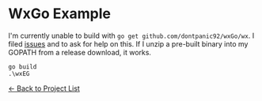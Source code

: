 # WxGo Example

I'm currently unable to build with ```go get github.com/dontpanic92/wxGo/wx```. I filed [issues](https://github.com/dontpanic92/wxGo/issues/27) and to ask for help on this. If I unzip a pre-built binary into my GOPATH from a release download, it works.

```
go build
.\wxEG
```

[&#x2190; Back to Project List](../README.md)